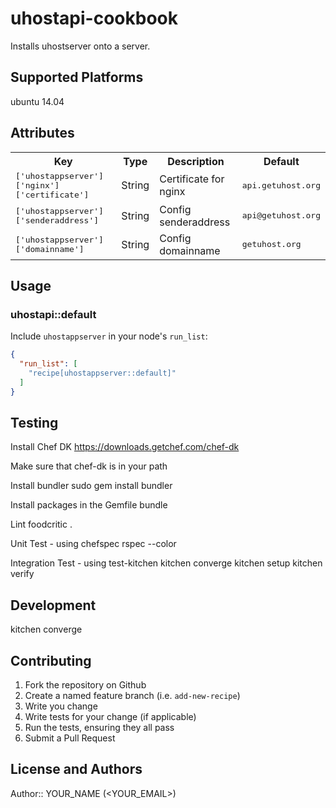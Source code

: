# uhostapi-cookbook

Installs uhostserver onto a server.

## Supported Platforms

ubuntu 14.04

## Attributes

<table>
  <tr>
    <th>Key</th>
    <th>Type</th>
    <th>Description</th>
    <th>Default</th>
  </tr>
  <tr>
    <td><tt>['uhostappserver']['nginx']['certificate']</tt></td>
    <td>String</td>
    <td>Certificate for nginx</td>
    <td><tt>api.getuhost.org</tt></td>
  </tr>
  <tr>
    <td><tt>['uhostappserver']['senderaddress']</tt></td>
    <td>String</td>
    <td>Config senderaddress</td>
    <td><tt>api@getuhost.org</tt></td>
  </tr>
  <tr>
    <td><tt>['uhostappserver']['domainname']</tt></td>
    <td>String</td>
    <td>Config domainname</td>
    <td><tt>getuhost.org</tt></td>
  </tr>
</table>

## Usage

### uhostapi::default

Include `uhostappserver` in your node's `run_list`:

```json
{
  "run_list": [
    "recipe[uhostappserver::default]"
  ]
}
```

## Testing

Install Chef DK
https://downloads.getchef.com/chef-dk

Make sure that chef-dk is in your path

Install bundler
sudo gem install bundler

Install packages in the Gemfile
bundle

Lint
foodcritic .

Unit Test - using chefspec
rspec --color

Integration Test - using test-kitchen
kitchen converge
kitchen setup
kitchen verify

## Development

kitchen converge 

## Contributing

1. Fork the repository on Github
2. Create a named feature branch (i.e. `add-new-recipe`)
3. Write you change
4. Write tests for your change (if applicable)
5. Run the tests, ensuring they all pass
6. Submit a Pull Request


## License and Authors

Author:: YOUR_NAME (<YOUR_EMAIL>)
